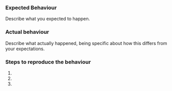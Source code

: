 ### Expected Behaviour
Describe what you expected to happen.

### Actual behaviour
Describe what actually happened, being specific about how this differs from your expectations.

### Steps to reproduce the behaviour
1. 
2. 
3. 
